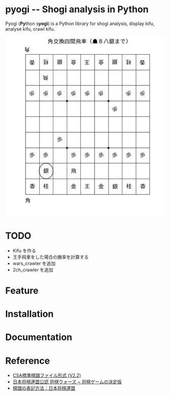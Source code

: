 pyogi -- Shogi analysis in Python
===================================

Pyogi (**Py**thon s**yogi**) is a Python library for shogi analysis, display kifu, analyse kifu, crawl kifu.

![image generated by pyogi.board.plot_state_mpl()](doc/kk4.png)

# TODO
* Kifu を作る
* 王手飛車をした場合の勝率を計算する
* wars_crawler を追加
* 2ch_crawler を追加

# Feature
# Installation
# Documentation
# Reference

* [CSA標準棋譜ファイル形式 (V2.2)](http://www.computer-shogi.org/protocol/record_v22.html)
* [日本将棋連盟公認 将棋ウォーズ ~ 将棋ゲームの決定版](http://shogiwars.heroz.jp/)
* [棋譜の表記方法：日本将棋連盟](http://www.shogi.or.jp/faq/kihuhyouki.html)
